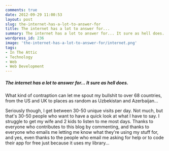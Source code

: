 ```yaml
---
comments: true
date: 2012-09-29 11:00:53
layout: post
slug: the-internet-has-a-lot-to-answer-for
title: The internet has a lot to answer for...
summary: The internet has a lot to answer for... It sure as hell does.
wordpress_id: 236
image: 'the-internet-has-a-lot-to-answer-for/internet.png'
tags:
- In The Attic
- Technology
- Web
- Web Development
---
```


#####  The internet has a lot to answer for... It sure as hell does.

What kind of contraption can let me spout my bullshit to over 68 countries, from the US and UK to places as random as Uzbekistan and Azerbaijan...

Seriously though, I get between 30-50 unique visits per day. Not much, but that's 30-50 people who want to have a quick look at what I have to say. I struggle to get my wife and 2 kids to listen to me most days. Thanks to everyone who contributes to this blog by commenting, and thanks to everyone who emails me letting me know what they're using my stuff for, and yes, even thanks to the people who email me asking for help or to code their app for free just because it uses my library...
